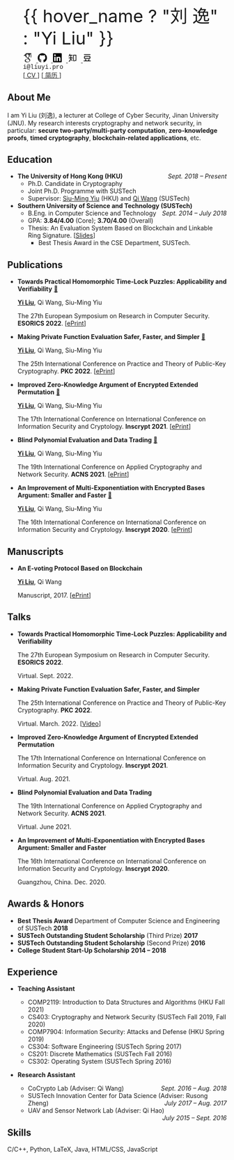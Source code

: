 
<!-- # About Me -->

<div id="intro">
  <div class="profile">
    <div class="image">
      <!-- <a href="/"><img src="_media/logo.jpg" alt=""></a> -->
      <div id="avatar">
        <img v-on="{ mouseenter: mouseEnter, mouseleave: mouseLeave }"
          :src="logo_list[here_logo]">
      </div>
    </div>
    <div class="info">
      <div class="name">
        <span
          @mouseenter="hover_name = true"
          @mouseleave="hover_name = false"
          >{{ hover_name ? "刘 逸" : "Yi Liu" }}</span
        >
      </div>
      <!-- <div style="padding: 8px"></div> -->
      <div class="socials">
        <div>
            <a href="https://scholar.google.com.hk/citations?user=pKOcyg0AAAAJ/" target="_blank">
              <img src="_media/icons/google-scholar.svg" alt="Google Scholar"
              title="Google Scholar" />
            </a>
            <a href="https://github.com/liu-yi" target="_blank">
              <img src="_media/icons/github.svg" alt="Github"
              title="Github" />
            </a>
            <a href="https://www.linkedin.com/in/%E9%80%B8-%E5%88%98-363764114/" target="_blank">
              <img src="_media/icons/linkedin-mono.svg" alt="LinkedIn"
              title="LinkedIn" />
            </a>
            <a href="https://www.zhihu.com/people/imliuyi/" target="_blank">
              <img src="_media/icons/zhihu.svg" alt="知乎"
              title="知乎" />
            </a>
            <a href="https://www.douban.com/people/imliuyi/" target="_blank">
              <img src="_media/icons/douban.svg" alt="豆瓣"
              title="豆瓣" />
            </a>
        </div>
      </div>
      <div class="contact">
        <div class="email" title="Contact me">i@liuyi.pro</div>
      </div>
      <div class="cv">
        [<a target="_blank" style="font-size: 1em" href="_media/cv/YiLIU-CV-en.pdf" title="Download my CV">
          CV
        </a>]
        [<a target="_blank" style="font-size: 1em" href="_media/cv/YiLIU-CV-cn.pdf" title="下载我的中文版简历">
          简历
        </a>]
      </div>
    </div>
  </div>
</div>
<script>
  Vue.createApp({
    data: function(){
      return {
        hover_avatar: false,
        hover_name: false,
        logo_list: ["_media/logo.jpg", "_media/logo1.jpg", "_media/logo2.jpg"],
      }
    },
    methods: {
      mouseEnter(event) {
        // console.log(event)
        this.hover_avatar = true;
        this.hover_name = true; 
      },
      mouseLeave(event) {
        // console.log(event)
        this.hover_avatar = false;
        this.hover_name = false; 
      },
    }, 
    computed: {
      here_logo() {
        if (this.hover_avatar) {
          return 2;
        } else if (this.here) {
          return 1;
        } else {
          return 0;
        }
      },
    },
    // beforeCreate(){
    //   if (window.matchMedia('(max-device-width: 767px)').matches){
    //     document.body.classList.remove('close')
    //   } 
    // }
  }).mount('#intro');
</script>

## About Me
I am Yi Liu (刘逸), a lecturer at College of Cyber Security, Jinan University (JNU). My research interests cryptography and network security, in particular: **secure two-party/multi-party computation**, **zero-knowledge proofs**, **timed cryptography**, **blockchain-related applications**, etc.

## Education

- **The University of Hong Kong (HKU)**  <div style="float:right;">*Sept. 2018 – Present*</div>
  - Ph.D. Candidate in Cryptography 
  - Joint Ph.D. Programme with SUSTech
  - Supervisor: [Siu-Ming Yiu](https://www.cs.hku.hk/index.php/people/academic-staff/smyiu) (HKU) and [Qi Wang](http://cse.sustech.edu.cn/faculty/~wangqi/) (SUSTech)
- **Southern University of Science and Technology (SUSTech)** <div style="float:right;">*Sept. 2014 – July 2018*</div>
  - B.Eng. in Computer Science and Technology
  - GPA: **3.84/4.00** (Core); **3.70/4.00** (Overall)
  - Thesis: An Evaluation System Based on Blockchain and Linkable Ring Signature. [[Slides](https://imliuyi.com/ugthesis_slide.pdf)]
    - Best Thesis Award in the CSE Department, SUSTech.


## Publications

- **Towards Practical Homomorphic Time-Lock Puzzles: Applicability and Verifiability** [:link:](https://link.springer.com/chapter/10.1007/978-3-031-17140-6_21)
  
    <u>**Yi Liu**</u>, Qi Wang, Siu-Ming Yiu 

    The 27th European Symposium on Research in Computer Security. **ESORICS 2022**. [[ePrint](https://eprint.iacr.org/2022/585)]

- **Making Private Function Evaluation Safer, Faster, and Simpler** [:link:](https://link.springer.com/chapter/10.1007/978-3-030-97121-2_13)
  
    <u>**Yi Liu**</u>, Qi Wang, Siu-Ming Yiu 

    The 25th International Conference on Practice and Theory of Public-Key Cryptography. **PKC 2022**. [[ePrint](https://eprint.iacr.org/2021/1682)]

- **Improved Zero-Knowledge Argument of Encrypted Extended Permutation** [:link:](https://link.springer.com/chapter/10.1007/978-3-030-88323-2_15)
  
    <u>**Yi Liu**</u>, Qi Wang, Siu-Ming Yiu 

    The 17th International Conference on International Conference on Information Security and Cryptology. **Inscrypt 2021**. [[ePrint](https://eprint.iacr.org/2021/1430)] 
    
- **Blind Polynomial Evaluation and Data Trading** [:link:](https://link.springer.com/chapter/10.1007/978-3-030-78372-3_5)
  
    <u>**Yi Liu**</u>, Qi Wang, Siu-Ming Yiu 

    The 19th International Conference on Applied Cryptography and Network Security. **ACNS 2021**. [[ePrint](https://eprint.iacr.org/2021/413)]

- **An Improvement of Multi-Exponentiation with Encrypted Bases Argument: Smaller and Faster** [:link:](https://link.springer.com/chapter/10.1007/978-3-030-71852-7_27)
  
    <u>**Yi Liu**</u>, Qi Wang, Siu-Ming Yiu 

    The 16th International Conference on International Conference on Information Security and Cryptology. **Inscrypt 2020**. [[ePrint](https://eprint.iacr.org/2020/567)] 

    

## Manuscripts



- **An E-voting Protocol Based on Blockchain**
  
  <u>**Yi Liu**</u>, Qi Wang

  Manuscript, 2017. [[ePrint](https://eprint.iacr.org/2017/1043)]


## Talks

- **Towards Practical Homomorphic Time-Lock Puzzles: Applicability and Verifiability**

    The 27th European Symposium on Research in Computer Security. **ESORICS 2022**.

    Virtual. Sept. 2022. 

- **Making Private Function Evaluation Safer, Faster, and Simpler**
  
    The 25th International Conference on Practice and Theory of Public-Key Cryptography. **PKC 2022**. 

    Virtual. March. 2022. [[Video](https://www.youtube.com/watch?v=Pv8zVTxacr0)] 

- **Improved Zero-Knowledge Argument of Encrypted Extended Permutation**

    The 17th International Conference on International Conference on Information Security and Cryptology. **Inscrypt 2021**.
    
    Virtual. Aug. 2021. 


- **Blind Polynomial Evaluation and Data Trading**

    The 19th International Conference on Applied Cryptography and Network Security. **ACNS 2021**.

    Virtual. June 2021. 
    

- **An Improvement of Multi-Exponentiation with Encrypted Bases Argument: Smaller and Faster**

    The 16th International Conference on International Conference on Information Security and Cryptology. **Inscrypt 2020**.

    Guangzhou, China. Dec. 2020. 

## Awards & Honors
- **Best Thesis Award** Department of Computer Science and Engineering of SUSTech **2018**
- **SUSTech Outstanding Student Scholarship** (Third Prize) **2017**
- **SUSTech Outstanding Student Scholarship** (Second Prize) **2016**
- **College Student Start-Up Scholarship** **2014 – 2018**


## Experience

- **Teaching Assistant**
  - COMP2119: Introduction to Data Structures and Algorithms (HKU Fall 2021)
  - CS403: Cryptography and Network Security (SUSTech Fall 2019, Fall 2020)
  - COMP7904: Information Security: Attacks and Defense (HKU Spring 2019)
  - CS304: Software Engineering (SUSTech Spring 2017)
  - CS201: Discrete Mathematics (SUSTech Fall 2016) 
  - CS302: Operating System (SUSTech Spring 2016)

- **Research Assistant**
  - CoCrypto Lab (Adviser: Qi Wang) <div style="float:right;">*Sept. 2016 – Aug. 2018*</div>
  - SUSTech Innovation Center for Data Science (Adviser: Rusong Zheng) <div style="float:right;">*July 2017 – Aug. 2017*</div>
  - UAV and Sensor Network Lab (Adviser: Qi Hao) <div style="float:right;">*July 2015 – Sept. 2016*</div>



## Skills
C/C++, Python, LaTeX, Java, HTML/CSS, JavaScript


<style>
.markdown-section p, .markdown-section li{
    margin: 0.4em 0 0.4em 0;
}
.markdown-section ul {
    margin: 0.6em 0 0.6em 0;
}
.markdown-section h2 {
    margin: 1.5rem 0 1rem;
    padding: 0;
}

/* #about-me {
  display: none
} */
.profile{
    display: flex;
    flex-direction: row; 
    align-items: stretch;
}
.profile .image{
    max-width: 180px;
    padding: 2px; 
    /* border: 1px solid #f2f3f3; */
}
.profile .image img{
    border-radius: 50%;
}
.profile .info{
    display: flex; 
    flex: 1 1;
    flex-direction: column; 
    padding-left: 2rem; 

}
.profile .info .name{
    font-size: 2.5rem; 
    padding-bottom: 10px;
    /* font-weight: 600;  */
}
.profile .info .socials{
    display: flex; 
    flex-direction: row; 

}
.profile .info .socials img{
    width: 1.3rem; 
    margin: 0 0.6rem 0 0;
    cursor: pointer; 
}
/* .profile .info .socials b{
    margin-left: 1rem; 
}
.profile .info .contact .title{
    font-size: 1.2rem;
    font-weight: 400;
} */

.profile .info .contact .email{
    font-family: Courier New, Courier, monospace; 
}
/* @import './styles/config.styl' */

@media (max-width: 480px){
  .profile .image{
        max-width: 180px
    }
  .profile .info .name{
    font-size: 1.35rem; 
    /* font-weight: 600;  */
    }
  .profile .info .socials img{
    width: 1rem; 
    margin: 0 0.6rem 0 0;
    cursor: pointer; 
  }
  .profile .info .contact .email{
    font-size: 0.8rem; 
  }
  .profile .info .cv{
    font-size: 0.9rem 
}
}

      
</style>